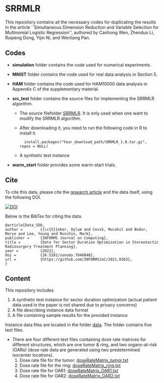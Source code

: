 # SRRMLR

This repository contains all the necesaary codes for duplicating the results in the article ``Simultaneous Dimension Reduction and Variable Selection for Multinomial Logistic Regression'', authored by Canhong Wen, Zhenduo Li, Ruipeng Dong, Yijin Ni, and Wenliang Pan.


## Codes

- __simulation__ folder contains the code used for numerical experiments.

- __MNIST__ folder contains the code used for real data analysis in Section 5.

- __HAM__ folder contains the code used for HAM10000 data analysis in Appendix C of the supplementary material.

    
- __src_test__ folder contains the source files for implementing the SRRMLR algorithm. 

    * The source filefolder [SRRMLR](SRRMLR). It is only used when one want to modify the SRRMLR algorithm.
      
    * After downloading it, you need to run the following code in R to install it.

            install.packages("Your_download_path/SRRMLR_1.0.tar.gz", repos = NULL)
    * A synthetic test instance

- __warm_start__ folder provides some warm-start trials.


## Cite

To cite this data, please cite the [research article](https://doi.org/10.1287/????) and the data itself, using the following DOI.

[![DOI](https://zenodo.org/badge/524492449.svg)](https://zenodo.org/badge/latestdoi/524492449)


Below is the BibTex for citing the data.

```
@article{Data_SDO,
author =        {{\c{S}}eker, Oylum and Cevik, Mucahit and Bodur, Merve and Lee, Young and Ruschin, Mark},
publisher =     {INFORMS Journal on Computing},
title =         {Data for Sector Duration Optimization in Stereotactic Radiosurgery Treatment Planning},
year =          {2022},
doi =           {10.5281/zenodo.7048848},
url =           {https://github.com/INFORMSJoC/2021.0103},
}  
```



## Content

This repository includes

1. A synthetic test instance for sector duration optimization (actual patient data used in the paper is not shared due to privacy concerns)
1. A file describing instance data format  
1. A file containing sample results for the provided instance


Instance data files are located in the folder [data](data). The folder contains five text files.

* There are four different text files containing dose rate matrices for different structures, which are one tumor & ring, and two organs-at-risk (OARs) (dose rate data are generated using two predetermined isocenter locations).
    1. Dose rate file for the tumor: [doseRateMatrix_tumor.txt](data/doseRateMatrix_tumor.txt)
    1. Dose rate file for the ring: [doseRateMatrix_ring.txt](data/doseRateMatrix_ring.txt)
    1. Dose rate file for OAR1: [doseRateMatrix_OAR1.txt](data/doseRateMatrix_OAR1.txt)
    1. Dose rate file for OAR2: [doseRateMatrix_OAR2.txt](data/doseRateMatrix_OAR2.txt) 
